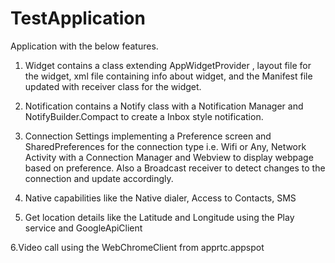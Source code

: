 # TestApplication

Application with the below features. 

1. Widget contains a class extending AppWidgetProvider , layout file for the widget, xml file containing info about widget, and the Manifest file updated with receiver class for the widget.

2. Notification contains a Notify class with a Notification Manager and NotifyBuilder.Compact to create a Inbox style notification.

3. Connection Settings implementing a Preference screen and SharedPreferences for the connection type i.e. Wifi or Any, Network Activity with a Connection Manager and Webview to display webpage based on preference. Also a Broadcast receiver to detect changes to the connection and update accordingly.

4. Native capabilities like the Native dialer, Access to Contacts, SMS

5. Get location details like the Latitude and Longitude using the Play service and GoogleApiClient

6.Video call using the WebChromeClient from apprtc.appspot 


